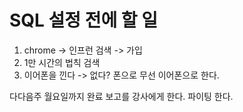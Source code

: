 # SQL 설정 전에 할 일
1. chrome -> 인프런 검색 -> 가입
2. 1만 시간의 법칙 검색
3. 이어폰을 낀다 -> 없다? 폰으로 무선 이어폰으로 한다.

다다음주 월요일까지 완료 보고를 강사에게 한다.
파이팅 한다.